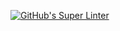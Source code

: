 [![GitHub's Super Linter](https://github.com/CarolynWP/Assign-04-HTML-BreadBakery/actions/workflows/main.yml/badge.svg)](https://github.com/CarolynWP/Assign-04-HTML-BreadBakery/actions)